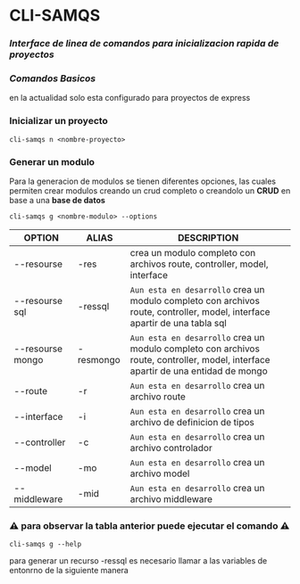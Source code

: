 # CLI-SAMQS
### _Interface de linea de comandos para inicializacion rapida de proyectos_

### **_Comandos Basicos_**
en la actualidad solo esta configurado para proyectos de express

### **Inicializar un proyecto**
```
cli-samqs n <nombre-proyecto>
```


### **Generar un modulo**
Para la generacion de modulos se tienen diferentes opciones, las cuales permiten crear modulos creando un crud completo o creandolo un **CRUD** en base a una **base de datos**
```
cli-samqs g <nombre-modulo> --options
```

| OPTION            | ALIAS     | DESCRIPTION   |
| -----             | -----     | -----         |
| --resourse        | -res      | crea un modulo completo con archivos route, controller, model, interface |
| --resourse sql    | -ressql   | `Aun esta en desarrollo` crea un modulo completo con archivos route, controller, model, interface apartir de una tabla sql |
| --resourse mongo  | -resmongo | `Aun esta en desarrollo` crea un modulo completo con archivos route, controller, model, interface apartir de una entidad de mongo |
| --route           | -r        | `Aun esta en desarrollo` crea un archivo route |
| --interface       | -i        | `Aun esta en desarrollo` crea un archivo de definicion de tipos |
| --controller      | -c        | `Aun esta en desarrollo` crea un archivo controlador |
| --model           | -mo       | `Aun esta en desarrollo` crea un archivo model |
| --middleware      | -mid      | `Aun esta en desarrollo` crea un archivo middleware |

### ⚠️ ️**para observar la tabla anterior puede ejecutar el comando** ⚠️
```
cli-samqs g --help
```


para generar un recurso -ressql es necesario llamar a las variables de entonrno de la siguiente manera
